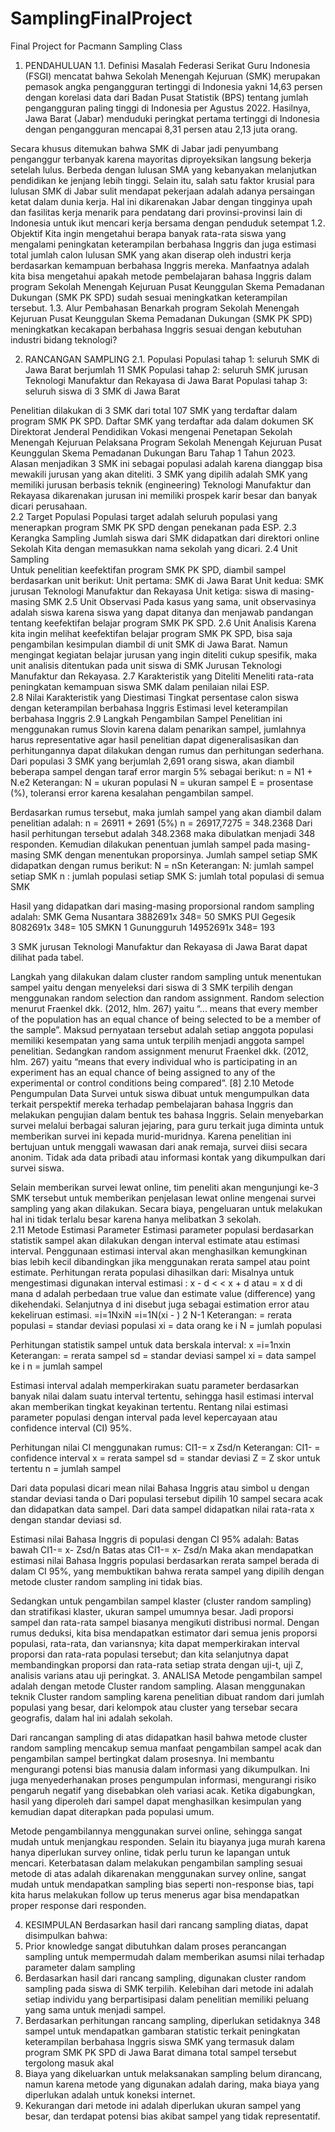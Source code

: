 # SamplingFinalProject
Final Project for Pacmann Sampling Class 

1. PENDAHULUAN
1.1. Definisi Masalah
Federasi Serikat Guru Indonesia (FSGI) mencatat bahwa Sekolah Menengah Kejuruan (SMK) merupakan pemasok angka pengangguran tertinggi di Indonesia yakni 14,63 persen dengan korelasi data dari Badan Pusat Statistik (BPS) tentang jumlah pengangguran paling tinggi di Indonesia per Agustus 2022. Hasilnya, Jawa Barat (Jabar) menduduki peringkat pertama tertinggi di Indonesia dengan pengangguran mencapai 8,31 persen atau 2,13 juta orang. 

Secara khusus ditemukan bahwa SMK di Jabar jadi penyumbang penganggur terbanyak karena mayoritas diproyeksikan langsung bekerja setelah lulus. Berbeda dengan lulusan SMA yang kebanyakan melanjutkan pendidikan ke jenjang lebih tinggi. Selain itu, salah satu faktor krusial para lulusan SMK di Jabar sulit mendapat pekerjaan adalah adanya persaingan ketat dalam dunia kerja. Hal ini dikarenakan Jabar dengan tingginya upah dan fasilitas kerja menarik para pendatang dari provinsi-provinsi lain di Indonesia untuk ikut mencari kerja bersama dengan penduduk setempat
1.2. Objektif
Kita ingin mengetahui berapa banyak rata-rata siswa yang mengalami peningkatan keterampilan berbahasa Inggris dan juga estimasi total jumlah calon lulusan SMK yang akan diserap oleh industri kerja berdasarkan kemampuan berbahasa Inggris mereka. Manfaatnya adalah kita bisa mengetahui apakah metode pembelajaran bahasa Inggris dalam program Sekolah Menengah Kejuruan Pusat Keunggulan Skema Pemadanan Dukungan (SMK PK SPD) sudah sesuai meningkatkan keterampilan tersebut. 
1.3. Alur Pembahasan
Benarkah program Sekolah Menengah Kejuruan Pusat Keunggulan Skema Pemadanan Dukungan (SMK PK SPD) meningkatkan kecakapan berbahasa Inggris sesuai dengan kebutuhan industri bidang teknologi?

2. RANCANGAN SAMPLING
2.1. Populasi
Populasi tahap 1: seluruh SMK di Jawa Barat berjumlah 11 SMK 
Populasi tahap 2: seluruh SMK jurusan Teknologi Manufaktur dan Rekayasa di Jawa Barat
Populasi tahap 3: seluruh siswa  di 3 SMK di Jawa Barat 

Penelitian dilakukan di 3 SMK dari total 107 SMK yang terdaftar dalam program SMK PK SPD. Daftar SMK yang terdaftar ada dalam dokumen SK Direktorat Jenderal Pendidikan Vokasi mengenai Penetapan Sekolah Menengah Kejuruan Pelaksana Program Sekolah Menengah Kejuruan Pusat Keunggulan Skema Pemadanan Dukungan Baru Tahap 1 Tahun 2023. Alasan menjadikan 3 SMK ini sebagai populasi adalah karena dianggap bisa mewakili jurusan  yang akan diteliti. 3 SMK yang dipilih adalah SMK yang memiliki jurusan berbasis teknik (engineering) Teknologi Manufaktur dan Rekayasa dikarenakan jurusan ini memiliki prospek karir besar dan banyak dicari perusahaan.  
2.2 Target Populasi
Populasi target adalah seluruh populasi yang menerapkan program SMK PK SPD dengan penekanan pada ESP. 
2.3 Kerangka Sampling
Jumlah siswa dari SMK didapatkan dari direktori online Sekolah Kita dengan memasukkan nama sekolah yang dicari. 
2.4 Unit Sampling    
Untuk penelitian keefektifan program SMK PK SPD, diambil sampel berdasarkan unit berikut:
Unit pertama: SMK di Jawa Barat 
Unit kedua: SMK jurusan Teknologi Manufaktur dan Rekayasa
Unit ketiga: siswa di masing-masing SMK
2.5 Unit Observasi
Pada kasus yang sama, unit observasinya adalah siswa karena siswa yang dapat ditanya dan menjawab pandangan tentang keefektifan belajar program SMK PK SPD. 
2.6 Unit Analisis
Karena kita ingin melihat keefektifan belajar program SMK PK SPD, bisa saja pengambilan kesimpulan diambil di unit SMK di Jawa Barat. Namun mengingat kegiatan belajar jurusan yang ingin diteliti cukup spesifik, maka unit analisis ditentukan pada unit siswa di SMK Jurusan Teknologi Manufaktur dan Rekayasa. 
2.7 Karakteristik yang Diteliti
Meneliti rata-rata peningkatan kemampuan siswa SMK dalam penilaian nilai ESP.  
2.8 Nilai Karakteristik yang Diestimasi
Tingkat persentase calon siswa dengan keterampilan berbahasa Inggris
Estimasi level keterampilan berbahasa Inggris
2.9 Langkah Pengambilan Sampel 
Penelitian ini menggunakan rumus Slovin karena dalam penarikan sampel, jumlahnya harus representative agar hasil penelitian dapat digeneralisasikan dan perhitungannya dapat dilakukan dengan rumus dan perhitungan sederhana. Dari populasi 3 SMK yang berjumlah 2,691 orang siswa, akan diambil beberapa sampel dengan taraf error margin 5% sebagai berikut:
n = N1 + N.e2
Keterangan:
N = ukuran populasi
N = ukuran sampel
E = prosentase (%), toleransi error karena kesalahan pengambilan sampel.

Berdasarkan rumus tersebut, maka jumlah sampel yang akan diambil dalam penelitian adalah: 
n = 26911 + 2691 (5%)
n = 26917,7275
    = 348.2368
Dari hasil perhitungan tersebut adalah 348.2368 maka dibulatkan menjadi 348 responden. Kemudian dilakukan penentuan jumlah sampel pada masing-masing SMK dengan menentukan proporsinya. Jumlah sampel setiap SMK didapatkan dengan rumus berikut: 
N = nSn
Keterangan:
N: jumlah sampel setiap SMK
n : jumlah populasi setiap SMK 
S: jumlah total populasi di semua SMK 

Hasil yang didapatkan dari masing-masing proporsional random sampling adalah: 
SMK Gema Nusantara 	3882691x 348= 50
SMKS PUI Gegesik		8082691x 348= 105
SMKN 1 Gunungguruh 	14952691x 348= 193

3 SMK jurusan Teknologi Manufaktur dan Rekayasa di Jawa Barat dapat dilihat pada tabel. 

Langkah yang dilakukan dalam cluster random sampling untuk menentukan sampel yaitu dengan menyeleksi dari siswa di 3 SMK terpilih dengan menggunakan random selection dan random assignment. Random selection menurut Fraenkel dkk. (2012, hlm. 267) yaitu “... means that every member of the population has an equal chance of being selected to be a member of the sample”. Maksud pernyataan tersebut adalah setiap anggota populasi memiliki kesempatan yang sama untuk terpilih menjadi anggota sampel penelitian. Sedangkan random assignment menurut Fraenkel dkk. (2012, hlm. 267) yaitu “means that every individual who is participating in an experiment has an equal chance of being assigned to any of the experimental or control conditions being compared”. [8]
2.10 Metode Pengumpulan Data
Survei untuk siswa dibuat untuk mengumpulkan data terkait perspektif mereka terhadap pembelajaran bahasa Inggris dan melakukan pengujian dalam bentuk tes bahasa Inggris. Selain menyebarkan survei melalui berbagai saluran jejaring, para guru terkait juga diminta untuk memberikan survei ini kepada murid-muridnya. Karena penelitian ini bertujuan untuk menggali wawasan dari anak remaja, survei diisi secara anonim. Tidak ada data pribadi atau informasi kontak yang dikumpulkan dari survei siswa. 

Selain memberikan survei lewat online, tim peneliti akan mengunjungi ke-3 SMK tersebut untuk memberikan penjelasan lewat online mengenai survei sampling yang akan dilakukan. Secara biaya, pengeluaran untuk melakukan hal ini tidak terlalu besar karena hanya melibatkan 3 sekolah.   
2.11 Metode Estimasi Parameter 
Estimasi parameter populasi berdasarkan statistik sampel akan dilakukan dengan interval estimate atau estimasi interval. Penggunaan estimasi interval akan menghasilkan kemungkinan bias lebih kecil dibandingkan jika menggunakan rerata sampel atau point estimate. 
Perhitungan rerata populasi dihasilkan dari:
Misalnya untuk mengestimasi  digunakan interval estimasi : x - d < < x + d atau  = x  d di mana d adalah perbedaan true value dan estimate value (difference) yang dikehendaki. Selanjutnya d ini disebut juga sebagai estimation error atau kekeliruan estimasi. 
 =i=1NxiN		 =i=1N(xi  - ) 2  N-1 
Keterangan:
 = rerata populasi 
 = standar deviasi populasi
xi  = data orang ke i
N = jumlah populasi

Perhitungan statistik sampel untuk data berskala interval:
 x =i=1nxin
Keterangan:
 = rerata sampel 
sd = standar deviasi sampel
xi  = data sampel ke i
n = jumlah sampel

Estimasi interval adalah memperkirakan suatu parameter berdasarkan banyak nilai dalam suatu interval tertentu, sehingga hasil estimasi interval akan memberikan tingkat keyakinan tertentu. Rentang nilai estimasi parameter populasi dengan interval pada level kepercayaan atau confidence interval (CI) 95%.  

Perhitungan nilai CI menggunakan rumus:
CI1-= x Zsd/n
Keterangan:
CI1- = confidence interval
 x  = rerata sampel 
sd = standar deviasi
Z = Z skor untuk  tertentu
n = jumlah sampel 
 
Dari data populasi dicari mean nilai Bahasa Inggris atau simbol u dengan standar deviasi tanda o
Dari populasi tersebut dipilih 10 sampel secara acak dan didapatkan data sampel. Dari data sampel didapatkan nilai rata-rata  x dengan standar deviasi sd.

Estimasi nilai Bahasa Inggris di populasi dengan CI 95% adalah:
Batas bawah 	CI1-= x- Zsd/n
Batas atas 	CI1-= x- Zsd/n
Maka akan mendapatkan estimasi nilai Bahasa Inggris populasi berdasarkan rerata sampel berada di dalam CI 95%, yang membuktikan bahwa rerata sampel yang dipilih dengan metode cluster random sampling ini tidak bias.  

Sedangkan untuk pengambilan sampel klaster (cluster random sampling) dan stratifikasi klaster, ukuran sampel umumnya besar. Jadi proporsi sampel dan rata-rata sampel biasanya mengikuti distribusi normal. Dengan rumus deduksi, kita bisa mendapatkan estimator dari semua jenis proporsi populasi, rata-rata, dan variansnya; kita dapat memperkirakan interval proporsi dan rata-rata populasi tersebut; dan kita selanjutnya dapat membandingkan proporsi dan rata-rata setiap strata dengan uji-t, uji Z, analisis varians atau uji peringkat. 
3. ANALISA
Metode pengambilan sampel adalah dengan metode Cluster random sampling. Alasan menggunakan teknik Cluster random sampling karena penelitian dibuat random dari jumlah populasi yang besar, dari kelompok atau cluster yang tersebar secara geografis, dalam hal ini adalah sekolah.

Dari rancangan sampling di atas didapatkan hasil bahwa  metode cluster random sampling mencakup semua manfaat pengambilan sampel acak dan pengambilan sampel bertingkat dalam prosesnya. Ini membantu mengurangi potensi bias manusia dalam informasi yang dikumpulkan. Ini juga menyederhanakan proses pengumpulan informasi, mengurangi risiko pengaruh negatif yang disebabkan oleh variasi acak. Ketika digabungkan, hasil yang diperoleh dari sampel dapat menghasilkan kesimpulan yang kemudian dapat diterapkan pada populasi umum.

Metode pengambilannya menggunakan survei online, sehingga sangat mudah untuk menjangkau responden. Selain itu biayanya juga murah karena hanya diperlukan survey online, tidak perlu turun ke lapangan untuk mencari. Keterbatasan dalam melakukan pengambilan sampling sesuai metode di atas adalah dikarenakan menggunakan survey online, sangat mudah untuk mendapatkan sampling bias seperti non-response bias, tapi kita harus melakukan follow up terus menerus agar bisa mendapatkan proper response dari responden. 

4. KESIMPULAN
Berdasarkan hasil dari rancang sampling diatas, dapat disimpulkan bahwa:
1. Prior knowledge sangat dibutuhkan dalam proses perancangan sampling untuk mempermudah dalam memberikan asumsi nilai terhadap parameter dalam sampling
2. Berdasarkan hasil dari rancang sampling, digunakan cluster random sampling pada siswa di SMK terpilih. Kelebihan dari metode ini adalah setiap individu yang berpartisipasi dalam penelitian memiliki peluang yang sama untuk menjadi sampel.
3. Berdasarkan perhitungan rancang sampling, diperlukan setidaknya 348 sampel untuk mendapatkan gambaran statistic terkait peningkatan keterampilan berbahasa Inggris siswa SMK yang termasuk dalam program SMK PK SPD di Jawa Barat dimana total sampel tersebut tergolong masuk akal
4. Biaya yang dikeluarkan untuk melaksanakan sampling belum dirancang, namun karena metode yang digunakan adalah daring, maka biaya yang diperlukan adalah untuk koneksi internet.  
5. Kekurangan dari metode ini adalah diperlukan ukuran sampel yang besar, dan terdapat potensi bias akibat sampel yang tidak representatif. 
